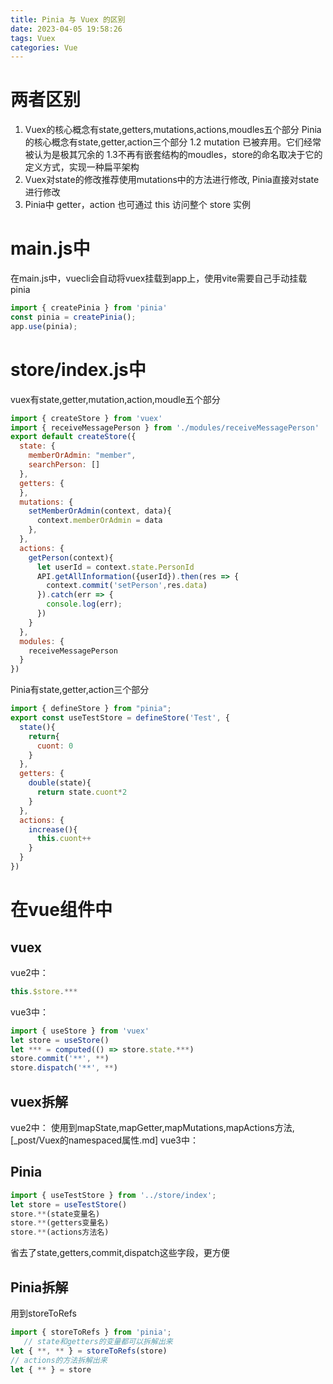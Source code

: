 ```yaml
---
title: Pinia 与 Vuex 的区别
date: 2023-04-05 19:58:26
tags: Vuex
categories: Vue
---
```

# 两者区别
1. Vuex的核心概念有state,getters,mutations,actions,moudles五个部分
Pinia的核心概念有state,getter,action三个部分
1.2 mutation 已被弃用。它们经常被认为是极其冗余的
1.3不再有嵌套结构的moudles，store的命名取决于它的定义方式，实现一种扁平架构
2. Vuex对state的修改推荐使用mutations中的方法进行修改,
Pinia直接对state进行修改
3. Pinia中 getter，action 也可通过 this 访问整个 store 实例
# main.js中
在main.js中，vuecli会自动将vuex挂载到app上，使用vite需要自己手动挂载pinia
```js
import { createPinia } from 'pinia'  
const pinia = createPinia();  
app.use(pinia);
```
# store/index.js中
vuex有state,getter,mutation,action,moudle五个部分
```js
import { createStore } from 'vuex'
import { receiveMessagePerson } from './modules/receiveMessagePerson'
export default createStore({
  state: {
    memberOrAdmin: "member",
    searchPerson: []
  },
  getters: {
  },
  mutations: {
    setMemberOrAdmin(context, data){
      context.memberOrAdmin = data
    },
  },
  actions: {
    getPerson(context){
      let userId = context.state.PersonId
      API.getAllInformation({userId}).then(res => {
        context.commit('setPerson',res.data)
      }).catch(err => {
        console.log(err);
      })
    }
  },
  modules: {
    receiveMessagePerson
  }
})
```
Pinia有state,getter,action三个部分
```js
import { defineStore } from "pinia";
export const useTestStore = defineStore('Test', {
  state(){
    return{
      cuont: 0
    }
  },
  getters: {
    double(state){
      return state.cuont*2
    }
  },
  actions: {
    increase(){
      this.cuont++
    }
  }
})
```
# 在vue组件中
## vuex
vue2中：
```js
this.$store.***
```
vue3中：
```js
import { useStore } from 'vuex'
let store = useStore()
let *** = computed(() => store.state.***)
store.commit('**', **)
store.dispatch('**', **)
```
## vuex拆解
vue2中：
使用到mapState,mapGetter,mapMutations,mapActions方法,[_post/Vuex的namespaced属性.md]
vue3中：
## Pinia
```js
import { useTestStore } from '../store/index';
let store = useTestStore()
store.**(state变量名)
store.**(getters变量名)
store.**(actions方法名)
```
省去了state,getters,commit,dispatch这些字段，更方便
## Pinia拆解
用到storeToRefs
```js
import { storeToRefs } from 'pinia';
   // state和getters的变量都可以拆解出来
let { **, ** } = storeToRefs(store) 
// actions的方法拆解出来
let { ** } = store                   
```